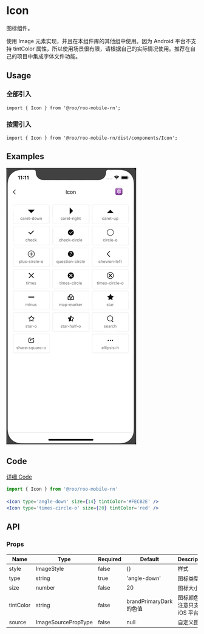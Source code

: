 # Icon

图标组件。 

使用 Image 元素实现，并且在本组件库的其他组中使用。因为 Android 平台不支持 tintColor 属性，所以使用场景很有限，请根据自己的实际情况使用。推荐在自己的项目中集成字体文件功能。

## Usage

### 全部引入
```
import { Icon } from '@roo/roo-mobile-rn';
```

### 按需引入
```
import { Icon } from '@roo/roo-mobile-rn/dist/components/Icon';
```

## Examples

![image](../images/Icon/1.gif)

## Code
[详细 Code](../../examples/Icon/index.tsx)

```jsx
import { Icon } from '@roo/roo-mobile-rn'

<Icon type='angle-down' size={14} tintColor='#FECB2E' />
<Icon type='times-circle-o' size={20} tintColor='red' />
```

## API

### Props
| Name | Type | Required | Default | Description |
| ---- | ---- | ---- | ---- | ---- |
| style | ImageStyle | false | {} | 样式 |
| type | string | true | 'angle-down' | 图标类型 |
| size | number | false | 20 | 图标大小 |
| tintColor | string | false | brandPrimaryDark 的色值 | 图标颜色，注意只支持 iOS 平台 |
| source | ImageSourcePropType | false | null | 自定义图片 |
